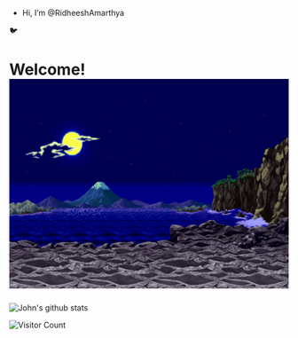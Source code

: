 
-  Hi, I’m @RidheeshAmarthya

🐦

<h1> Welcome! <img src="https://github.com/RidheeshAmarthya/RidheeshAmarthya/blob/main/wallpaper.gif"> </h1>

![John's github stats](https://github-readme-stats.vercel.app/api?username=RidheeshAmarthya&count_private=true&show_icons=true&theme=dark)

![Visitor Count](https://profile-counter.glitch.me/{RidheeshAmarthya}/count.svg) 
